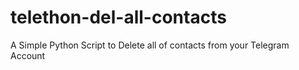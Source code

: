 # telethon-del-all-contacts
A Simple Python Script to Delete all of contacts from your Telegram Account
